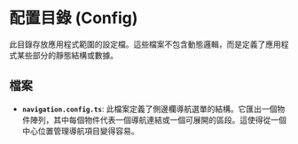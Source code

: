 # 配置目錄 (Config)

此目錄存放應用程式範圍的設定檔。這些檔案不包含動態邏輯，而是定義了應用程式某些部分的靜態結構或數據。

## 檔案

- **`navigation.config.ts`**: 此檔案定義了側邊欄導航選單的結構。它匯出一個物件陣列，其中每個物件代表一個導航連結或一個可展開的區段。這使得從一個中心位置管理導航項目變得容易。
